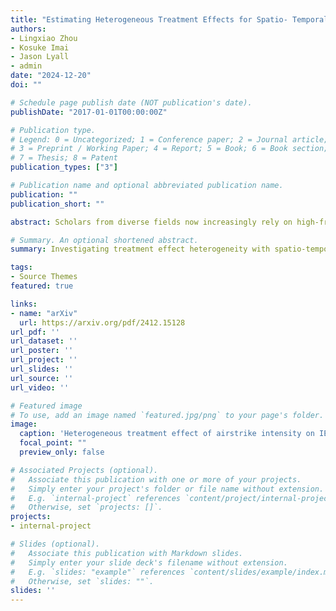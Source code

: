 ```yaml
---
title: "Estimating Heterogeneous Treatment Effects for Spatio- Temporal Causal Inference: How Economic Assistance Moderates the Effects of Airstrikes on Insurgent Violence."
authors:
- Lingxiao Zhou
- Kosuke Imai
- Jason Lyall
- admin
date: "2024-12-20"
doi: ""

# Schedule page publish date (NOT publication's date).
publishDate: "2017-01-01T00:00:00Z"

# Publication type.
# Legend: 0 = Uncategorized; 1 = Conference paper; 2 = Journal article;
# 3 = Preprint / Working Paper; 4 = Report; 5 = Book; 6 = Book section;
# 7 = Thesis; 8 = Patent
publication_types: ["3"]

# Publication name and optional abbreviated publication name.
publication: ""
publication_short: ""

abstract: Scholars from diverse fields now increasingly rely on high-frequency spatio-temporal data. Yet, causal inference with these data remains challenging due to the twin threats of spatial spillover and temporal carryover effects. We develop methods to estimate heterogeneous treatment effects by allowing for arbitrary spatial and temporal causal dependencies. We focus on common settings where the treatment and outcomes are time-varying spatial point patterns and where moderators are either spatial or spatio-temporal in nature. We define causal estimands based on stochastic interventions where researchers specify counterfactual distributions of treatment events. We propose the Hajek-type estimator of the conditional average treatment effect (CATE) as a function of spatio-temporal moderator variables, and establish its asymptotic normality as the number of time periods increases. We then introduce a statistical test of no heterogeneous treatment effects. Through simulations, we evaluate the finite-sample performance of the proposed CATE estimator and its inferential properties. Our motivating application examines the heterogeneous effects of US airstrikes on insurgent violence in Iraq. Drawing on declassified spatio-temporal data, we examine how prior aid distributions moderate airstrike effects. Contrary to expectations from counterinsurgency theories, we find that prior aid distribution, along with greater amounts of aid per capita, is associated with increased insurgent attacks following airstrikes.

# Summary. An optional shortened abstract.
summary: Investigating treatment effect heterogeneity with spatio-temporal data, point pattern treatment and outcome, and spatial or spatio-temporal potential moderators

tags:
- Source Themes
featured: true

links:
- name: "arXiv"
  url: https://arxiv.org/pdf/2412.15128
url_pdf: ''
url_dataset: ''
url_poster: ''
url_project: ''
url_slides: ''
url_source: ''
url_video: ''

# Featured image
# To use, add an image named `featured.jpg/png` to your page's folder. 
image:
  caption: 'Heterogeneous treatment effect of airstrike intensity on IED and SAF attacks as a function of aid per capita in each district in Iraq'
  focal_point: ""
  preview_only: false

# Associated Projects (optional).
#   Associate this publication with one or more of your projects.
#   Simply enter your project's folder or file name without extension.
#   E.g. `internal-project` references `content/project/internal-project/index.md`.
#   Otherwise, set `projects: []`.
projects:
- internal-project

# Slides (optional).
#   Associate this publication with Markdown slides.
#   Simply enter your slide deck's filename without extension.
#   E.g. `slides: "example"` references `content/slides/example/index.md`.
#   Otherwise, set `slides: ""`.
slides: ''
---
```


